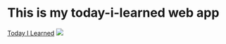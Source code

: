 <h1>This is my today-i-learned web app</h1>
<a href="https://main--idyllic-granita-6f070a.netlify.app/">Today I Learned</a>
<img src="![image](https://github.com/mcHan18/crash-course/assets/55198923/a3969ffc-2a12-4178-9c58-5d2c38eb54a6)
">
